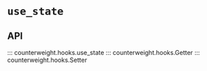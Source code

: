 # `use_state`

## API

::: counterweight.hooks.use_state
::: counterweight.hooks.Getter
::: counterweight.hooks.Setter
